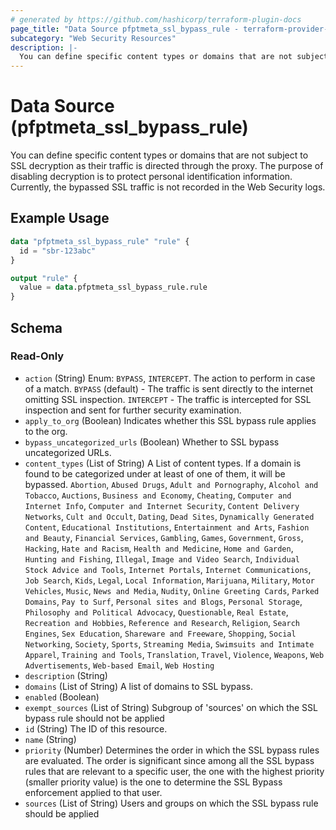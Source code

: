 ```yaml
---
# generated by https://github.com/hashicorp/terraform-plugin-docs
page_title: "Data Source pfptmeta_ssl_bypass_rule - terraform-provider-pfptmeta"
subcategory: "Web Security Resources"
description: |-
  You can define specific content types or domains that are not subject to SSL decryption as their traffic is directed through the proxy. The purpose of disabling decryption is to protect personal identification information. Currently, the bypassed SSL traffic is not recorded in the Web Security logs.
---
```


# Data Source (pfptmeta_ssl_bypass_rule)

You can define specific content types or domains that are not subject to SSL decryption as their traffic is directed through the proxy. The purpose of disabling decryption is to protect personal identification information. Currently, the bypassed SSL traffic is not recorded in the Web Security logs.

## Example Usage

```terraform
data "pfptmeta_ssl_bypass_rule" "rule" {
  id = "sbr-123abc"
}

output "rule" {
  value = data.pfptmeta_ssl_bypass_rule.rule
}
```

<!-- schema generated by tfplugindocs -->
## Schema

### Read-Only

- `action` (String) Enum: `BYPASS`, `INTERCEPT`.
The action to perform in case of a match.
`BYPASS` (default) - The traffic is sent directly to the internet omitting SSL inspection.
`INTERCEPT` - The traffic is intercepted for SSL inspection and sent for further security examination.
- `apply_to_org` (Boolean) Indicates whether this SSL bypass rule applies to the org.
- `bypass_uncategorized_urls` (Boolean) Whether to SSL bypass uncategorized URLs.
- `content_types` (List of String) A List of content types. If a domain is found to be categorized under at least of one of them, it will be bypassed. `Abortion`, `Abused Drugs`, `Adult and Pornography`, `Alcohol and Tobacco`, `Auctions`, `Business and Economy`, `Cheating`, `Computer and Internet Info`, `Computer and Internet Security`, `Content Delivery Networks`, `Cult and Occult`, `Dating`, `Dead Sites`, `Dynamically Generated Content`, `Educational Institutions`, `Entertainment and Arts`, `Fashion and Beauty`, `Financial Services`, `Gambling`, `Games`, `Government`, `Gross`, `Hacking`, `Hate and Racism`, `Health and Medicine`, `Home and Garden`, `Hunting and Fishing`, `Illegal`, `Image and Video Search`, `Individual Stock Advice and Tools`, `Internet Portals`, `Internet Communications`, `Job Search`, `Kids`, `Legal`, `Local Information`, `Marijuana`, `Military`, `Motor Vehicles`, `Music`, `News and Media`, `Nudity`, `Online Greeting Cards`, `Parked Domains`, `Pay to Surf`, `Personal sites and Blogs`, `Personal Storage`, `Philosophy and Political Advocacy`, `Questionable`, `Real Estate`, `Recreation and Hobbies`, `Reference and Research`, `Religion`, `Search Engines`, `Sex Education`, `Shareware and Freeware`, `Shopping`, `Social Networking`, `Society`, `Sports`, `Streaming Media`, `Swimsuits and Intimate Apparel`, `Training and Tools`, `Translation`, `Travel`, `Violence`, `Weapons`, `Web Advertisements`, `Web-based Email`, `Web Hosting`
- `description` (String)
- `domains` (List of String) A list of domains to SSL bypass.
- `enabled` (Boolean)
- `exempt_sources` (List of String) Subgroup of 'sources' on which the SSL bypass rule should not be applied
- `id` (String) The ID of this resource.
- `name` (String)
- `priority` (Number) Determines the order in which the SSL bypass rules are evaluated. The order is significant since among all the SSL bypass rules that are relevant to a specific user, the one with the highest priority (smaller priority value) is the one to determine the SSL Bypass enforcement applied to that user.
- `sources` (List of String) Users and groups on which the SSL bypass rule should be applied
